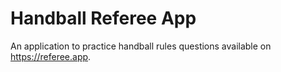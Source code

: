# Handball Referee App

An application to practice handball rules questions available on https://referee.app.
